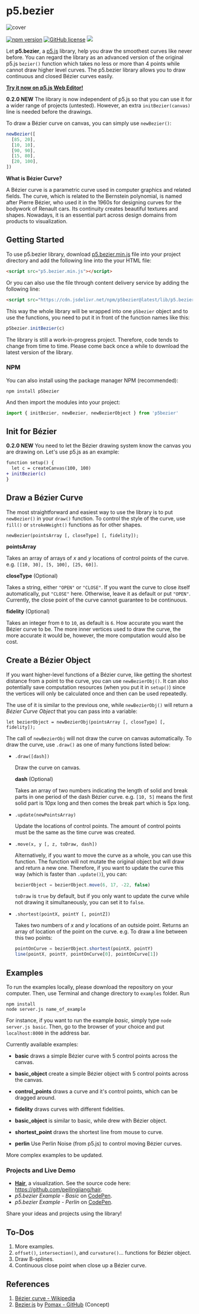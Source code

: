 # p5.bezier

![cover](img/cover.jpg)

[![npm version](https://img.shields.io/npm/v/p5bezier.svg?style=flat-square)](https://npmjs.org/package/p5bezier)
[![GitHub license](https://img.shields.io/github/license/peilingjiang/p5.bezier?style=flat-square)](https://github.com/peilingjiang/p5.bezier/blob/main/LICENSE)
[![](https://data.jsdelivr.com/v1/package/npm/p5bezier/badge)](https://www.jsdelivr.com/package/npm/p5bezier)

Let **p5.bezier**, a [p5.js](https://p5js.org) library, help you draw the smoothest curves like never before. You can regard the library as an advanced version of the original p5.js `bezier()` function which takes no less or more than 4 points while cannot draw higher level curves. The p5.bezier library allows you to draw continuous and closed Bézier curves easily.

<!-- [**Try it now on p5.js Web Editor!**](https://editor.p5js.org/peilingjiang/sketches/7Z2pRG-TB) -->
[**Try it now on p5.js Web Editor!**](https://editor.p5js.org/peilingjiang/sketches/mVXzWEJbT)

**0.2.0 NEW** The library is now independent of p5.js so that you can use it for a wider range of projects (untested). However, an extra `initBezier(canvas)` line is needed before the drawings.

To draw a Bézier curve on canvas, you can simply use `newBezier()`:

```js
newBezier([
  [85, 20],
  [10, 10],
  [90, 90],
  [15, 80],
  [20, 100],
])
```

**What is Bézier Curve?**

A Bézier curve is a parametric curve used in computer graphics and related fields. The curve, which is related to the Bernstein polynomial, is named after Pierre Bézier, who used it in the 1960s for designing curves for the bodywork of Renault cars. Its continuity creates beautiful textures and shapes. Nowadays, it is an essential part across design domains from products to visualization.

## Getting Started

To use p5.bezier library, download [p5.bezier.min.js](https://raw.githubusercontent.com/peilingjiang/p5.bezier/main/lib/p5.bezier.min.js) file into your project directory and add the following line into the your HTML file:

```HTML
<script src="p5.bezier.min.js"></script>
```

Or you can also use the file through content delivery service by adding the following line:

```HTML
<script src="https://cdn.jsdelivr.net/npm/p5bezier@latest/lib/p5.bezier.min.js"></script>
```

This way the whole library will be wrapped into one `p5bezier` object and to use the functions, you need to put it in front of the function names like this:

```js
p5bezier.initBezier(c)
```

The library is still a work-in-progress project. Therefore, code tends to change from time to time. Please come back once a while to download the latest version of the library.

### NPM

You can also install using the package manager NPM (recommended):

```
npm install p5bezier
```

And then import the modules into your project:

```js
import { initBezier, newBezier, newBezierObject } from 'p5bezier'
```

## Init for Bézier

**0.2.0 NEW** You need to let the Bézier drawing system know the canvas you are drawing on. Let's use p5.js as an example:

```diff
function setup() {
  let c = createCanvas(100, 100)
+ initBezier(c)
}
```

## Draw a Bézier Curve

The most straightforward and easiest way to use the library is to put `newBezier()` in your `draw()` function. To control the style of the curve, use `fill()` or `strokeWeight()` functions as for other shapes.

```
newBezier(pointsArray [, closeType] [, fidelity]);
```

**pointsArray**

Takes an array of arrays of _x_ and _y_ locations of control points of the curve. e.g. `[[10, 30], [5, 100], [25, 60]]`.

**closeType** (Optional)

Takes a string, either `"OPEN"` or `"CLOSE"`. If you want the curve to close itself automatically, put `"CLOSE"` here. Otherwise, leave it as default or put `"OPEN"`. Currently, the close point of the curve cannot guarantee to be continuous.

**fidelity** (Optional)

Takes an integer from `0` to `10`, as default is `6`. How accurate you want the Bézier curve to be. The more inner vertices used to draw the curve, the more accurate it would be, however, the more computation would also be cost.

## Create a Bézier Object

If you want higher-level functions of a Bézier curve, like getting the shortest distance from a point to the curve, you can use `newBezierObj()`. It can also potentially save computation resources (when you put it in `setup()`) since the vertices will only be calculated once and then can be used repeatedly.

The use of it is similar to the previous one, while `newBezierObj()` will return a _Bézier Curve Object_ that you can pass into a variable:

```
let bezierObject = newBezierObj(pointsArray [, closeType] [, fidelity]);
```

The call of `newBezierObj` will not draw the curve on canvas automatically. To draw the curve, use `.draw()` as one of many functions listed below:

- `.draw([dash])`

  Draw the curve on canvas.

  **dash** (Optional)

  Takes an array of two numbers indicating the length of solid and break parts in one period of the dash Bézier curve. e.g. `[10, 5]` means the first solid part is 10px long and then comes the break part which is 5px long.

- `.update(newPointsArray)`

  Update the locations of control points. The amount of control points must be the same as the time curve was created.

- `.move(x, y [, z, toDraw, dash])`

  Alternatively, if you want to move the curve as a whole, you can use this function. The function will not mutate the original object but will draw and return a new one. Therefore, if you want to update the curve this way (which is faster than `.update()`), you can:

  ```js
  bezierObject = bezierObject.move(6, 17, -22, false)
  ```

  `toDraw` is `true` by default, but if you only want to update the curve while not drawing it simultaneously, you can set it to `false`.

- `.shortest(pointX, pointY [, pointZ])`

  Takes two numbers of _x_ and _y_ locations of an outside point. Returns an array of location of the point on the curve. e.g. To draw a line between this two points:

  ```js
  pointOnCurve = bezierObject.shortest(pointX, pointY)
  line(pointX, pointY, pointOnCurve[0], pointOnCurve[1])
  ```

## Examples

To run the examples locally, please download the repository on your computer. Then, use Terminal and change directory to `examples` folder. Run

```
npm install
node server.js name_of_example
```

For instance, if you want to run the example _basic_, simply type `node server.js basic`. Then, go to the browser of your choice and put `localhost:8000` in the address bar.

Currently available examples:

- **basic** draws a simple Bézier curve with 5 control points across the canvas.
- **basic_object** create a simple Bézier object with 5 control points across the canvas.
- **control_points** draws a curve and it's control points, which can be dragged around.
- **fidelity** draws curves with different fidelities.
- **basic_object** is similar to basic, while drew with Bézier object.
- **shortest_point** draws the shortest line from mouse to curve.

- **perlin** Use Perlin Noise (from p5.js) to control moving Bézier curves.

More complex examples to be updated.

### Projects and Live Demo

- [**Hair**](https://no-loss.netlify.app/), a visualization. See the source code here: https://github.com/peilingjiang/hair.
- *p5.bezier Example - Basic* on [CodePen](https://codepen.io/peilingjiang/pen/ZEOLVPx).
- *p5.bezier Example - Perlin* on [CodePen](https://codepen.io/peilingjiang/pen/eYMRJax).

Share your ideas and projects using the library!

## To-Dos

1. More examples.
2. `offset()`, `intersection()`, and `curvature()`... functions for Bézier object.
3. Draw B-splines.
4. Continuous close point when close up a Bézier curve.

## References

1. [Bézier curve - Wikipedia](https://en.wikipedia.org/wiki/B%C3%A9zier_curve)
2. [Bezier.js](https://pomax.github.io/bezierjs/) by [Pomax - GitHub](https://github.com/Pomax) (Concept)
